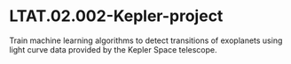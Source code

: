 # LTAT.02.002-Kepler-project
Train machine learning algorithms to detect transitions of exoplanets using light curve data provided by the Kepler Space telescope.
